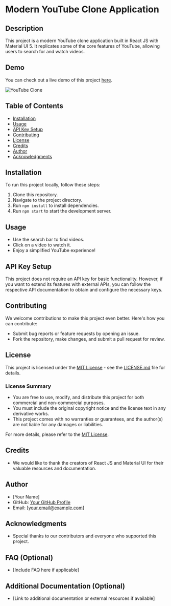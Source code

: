 # Modern YouTube Clone Application

## Description

This project is a modern YouTube clone application built in React JS with Material UI 5. It replicates some of the core features of YouTube, allowing users to search for and watch videos.

## Demo

You can check out a live demo of this project [here](https://youtube-by-vishu.netlify.app/).

![YouTube Clone](https://i.ibb.co/4R5RkmW/Thumbnail-5.png)

## Table of Contents

- [Installation](#installation)
- [Usage](#usage)
- [API Key Setup](#api-key-setup)
- [Contributing](#contributing)
- [License](#license)
- [Credits](#credits)
- [Author](#author)
- [Acknowledgments](#acknowledgments)

## Installation

To run this project locally, follow these steps:

1. Clone this repository.
2. Navigate to the project directory.
3. Run `npm install` to install dependencies.
4. Run `npm start` to start the development server.

## Usage

- Use the search bar to find videos.
- Click on a video to watch it.
- Enjoy a simplified YouTube experience!

## API Key Setup

This project does not require an API key for basic functionality. However, if you want to extend its features with external APIs, you can follow the respective API documentation to obtain and configure the necessary keys.

## Contributing

We welcome contributions to make this project even better. Here's how you can contribute:

- Submit bug reports or feature requests by opening an issue.
- Fork the repository, make changes, and submit a pull request for review.

## License

This project is licensed under the [MIT License](LICENSE.md) - see the [LICENSE.md](LICENSE.md) file for details.

### License Summary

- You are free to use, modify, and distribute this project for both commercial and non-commercial purposes.
- You must include the original copyright notice and the license text in any derivative works.
- This project comes with no warranties or guarantees, and the author(s) are not liable for any damages or liabilities.

For more details, please refer to the [MIT License](LICENSE.md).

## Credits

- We would like to thank the creators of React JS and Material UI for their valuable resources and documentation.

## Author

- [Your Name]
- GitHub: [Your GitHub Profile](https://github.com/your-github-profile)
- Email: [your.email@example.com]

## Acknowledgments

- Special thanks to our contributors and everyone who supported this project.

## FAQ (Optional)

- [Include FAQ here if applicable]

## Additional Documentation (Optional)

- [Link to additional documentation or external resources if available]
